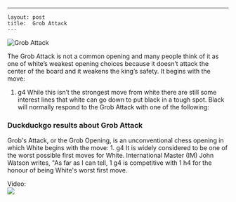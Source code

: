 ---
    layout: post
    title:  Grob Attack
    ---


![Grob Attack](https://www.thechesswebsite.com/wp-content/uploads/2018/10/grob-attack.png)

The Grob Attack is not a common opening and many people think of it as one of white’s weakest opening choices because it doesn’t attack the center of the board and it weakens the king’s safety. It begins with the move:
1. g4
While this isn’t the strongest move from white there are still some interest lines that white can go down to put black in a tough spot. Black will normally respond to the Grob Attack with one of the following:


### Duckduckgo results about Grob Attack

Grob's Attack, or the Grob Opening, is an unconventional chess opening in which White begins with the move: 1. g4 It is widely considered to be one of the worst possible first moves for White. International Master (IM) John Watson writes, "As far as I can tell, 1 g4 is competitive with 1 h4 for the honour of being White's worst first move.

Video:  
[![](https://tse2.mm.bing.net/th?id=OVP.KSYIlCQnb9CLr00gPueBJgHgFo&pid=Api)](https://www.youtube.com/watch?v=LbrZnV38VMY)

